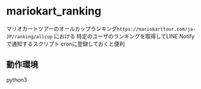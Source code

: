 # mariokart_ranking

マリオカートツアーのオールカップランキング`https://mariokarttour.com/ja-JP/ranking/allcup` における
特定のユーザのランキングを取得してLINE Notifyで通知するスクリプト
cronに登録しておくと便利

## 動作環境

python3
 


